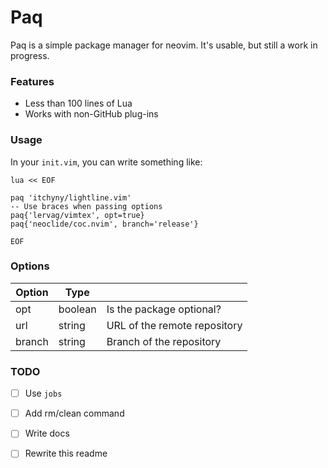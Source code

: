 # Paq

Paq is a simple package manager for neovim. It's usable, but still a work in progress.

### Features

- Less than 100 lines of Lua
- Works with non-GitHub plug-ins

### Usage

In your `init.vim`, you can write something like:

```
lua << EOF

paq 'itchyny/lightline.vim'
-- Use braces when passing options
paq{'lervag/vimtex', opt=true}
paq{'neoclide/coc.nvim', branch='release'} 

EOF
```

### Options

| Option | Type    |                              |
|--------|---------|------------------------------|
| opt    | boolean | Is the package optional?     |
| url    | string  | URL of the remote repository |
| branch | string  | Branch of the repository     |

### TODO

- [ ] Use `jobs`
- [ ] Add rm/clean command
- [ ] Write docs
- [ ] Rewrite this readme

